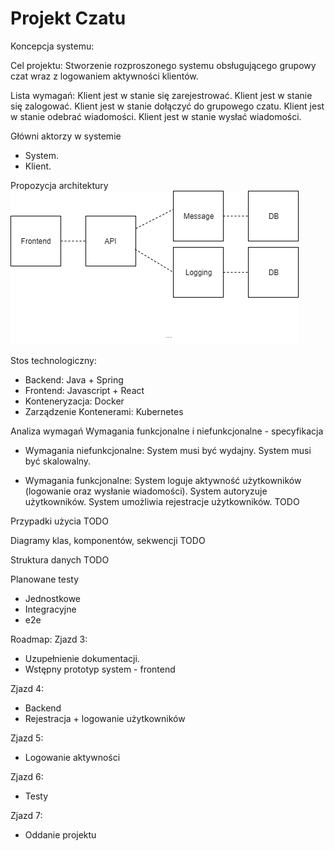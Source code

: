 # Projekt Czatu

Koncepcja systemu:


Cel projektu: Stworzenie rozproszonego systemu obsługującego grupowy czat wraz z logowaniem aktywności klientów. 

Lista wymagań:
Klient jest w stanie się zarejestrować.
Klient jest w stanie się zalogować.
Klient jest w stanie dołączyć do grupowego czatu.
Klient jest w stanie odebrać wiadomości.
Klient jest w stanie wysłać wiadomości.

Główni aktorzy w systemie
- System.
- Klient.


Propozycja architektury
<img src="Diagram.png" />


Stos technologiczny:
- Backend: Java + Spring
- Frontend: Javascript + React
- Konteneryzacja: Docker
- Zarządzenie Kontenerami: Kubernetes

Analiza wymagań
Wymagania funkcjonalne i niefunkcjonalne - specyfikacja
- Wymagania niefunkcjonalne:
System musi być wydajny. 
System musi być skalowalny.

- Wymagania funkcjonalne:
System loguje aktywność użytkowników (logowanie oraz wysłanie wiadomości).
System autoryzuje użytkowników.
System umożliwia rejestracje użytkowników.
TODO

Przypadki użycia
TODO

Diagramy klas, komponentów, sekwencji
TODO

Struktura danych
TODO

Planowane testy
- Jednostkowe
- Integracyjne
- e2e

Roadmap:
Zjazd 3:
- Uzupełnienie dokumentacji.
- Wstępny prototyp system - frontend

Zjazd 4:
- Backend
- Rejestracja + logowanie użytkowników

Zjazd 5: 
- Logowanie aktywności

Zjazd 6:
- Testy

Zjazd 7: 
- Oddanie projektu